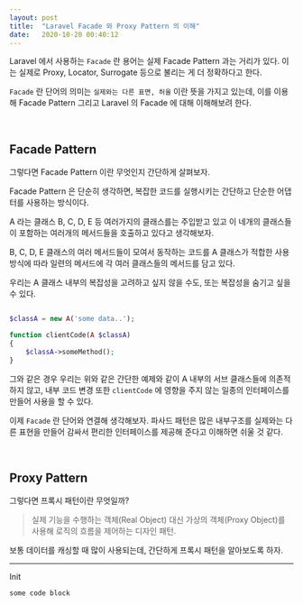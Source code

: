```yaml
---
layout: post
title:  "Laravel Facade 와 Proxy Pattern 의 이해"
date:   2020-10-20 00:40:12
---
```


Laravel 에서 사용하는 `Facade` 란 용어는 실제 Facade Pattern 과는 거리가 있다. 이는 실제로 Proxy, Locator, Surrogate 등으로 불리는 게 더 정확하다고 한다.

`Facade` 란 단어의 의미는 `실제와는 다른 표면, 허울` 이란 뜻을 가지고 있는데, 이를 이용 해 Facade Pattern 그리고 Laravel 의 Facade 에 대해 이해해보려 한다.

<br>

## Facade Pattern

그렇다면 Facade Pattern 이란 무엇인지 간단하게 살펴보자.

Facade Pattern 은 단순히 생각하면, 복잡한 코드를 실행시키는 간단하고 단순한 어댑터를 사용하는 방식이다.

A 라는 클래스 B, C, D, E 등 여러가지의 클래스를는 주입받고 있고 이 네개의 클래스들이 포함하는 여러개의 메서드들을 호출하고 있다고 생각해보자.

B, C, D, E 클래스의 여러 메서드들이 모여서 동작하는 코드를 A 클래스가 적합한 사용 방식에 따라 일련의 메서드에 각 여러 클래스들의 메서드를 담고 있다.

우리는 A 클래스 내부의 복잡성을 고려하고 싶지 않을 수도, 또는 복잡성을 숨기고 싶을 수 있다.

```php

$classA = new A('some data..');

function clientCode(A $classA)
{
    $classA->someMethod();
}

```

그와 같은 경우 우리는 위와 같은 간단한 예제와 같이 A 내부의 서브 클래스들에 의존적하지 않고, 내부 코드 변경 또한 `clientCode` 에 영향을 주지 않는 일종의 인터페이스를 만들어 사용을 할 수 있다.

이제 `Facade` 란 단어와 연결해 생각해보자. 파사드 패턴은 많은 내부구조를 실제와는 다른 표현을 만들어 감싸서 편리한 인터페이스를 제공해 준다고 이해하면 쉬울 것 같다.

<br>

## Proxy Pattern

그렇다면 프록시 패턴이란 무엇일까?

> 실제 기능을 수행하는 객체(Real Object) 대신 가상의 객체(Proxy Object)를 사용해 로직의 흐름을 제어하는 디자인 패턴.

보통 데이터를 캐싱할 때 많이 사용되는데, 간단하게 프록시 패턴을 알아보도록 하자.

---

Init

```php
some code block
```

<br> 



<br><br><br>
